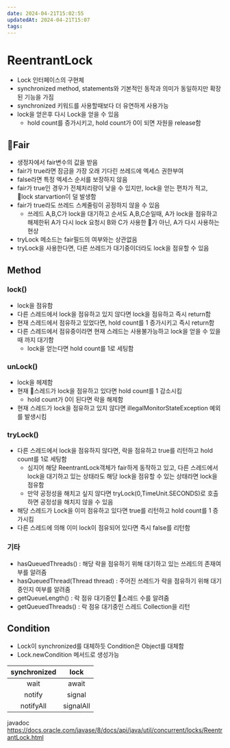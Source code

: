 ```yaml
---
date: 2024-04-21T15:02:55
updatedAt: 2024-04-21T15:07
tags: 
---
```

# ReentrantLock
- Lock 인터페이스의 구현체
- synchronized method, statements와 기본적인 동작과 의미가 동일하지만 확장된 기능을 가짐
- synchronized 키워드를 사용할때보다 더 유연하게 사용가능
- lock을 얻은후 다시 Lock을 얻을 수 있음
	- hold count를 증가시키고, hold count가 0이 되면 자원을 release함
## Fair
- 생정자에서 fair변수의 값을 받음
- fair가 true라면 잠금을 가장 오래 기다린 쓰레드에 엑세스 권한부여
- false라면 특정 엑세스 순서를 보장하지 않음
- fair가 true인 경우가 전체처리량이 낮을 수 있지만, lock을 얻는 편차가 적고, lock starvartion이 덜 발생함
- fair가 true라도 쓰레드 스케줄링이 공정하지 않을 수 있음
	- 쓰레드 A,B,C가 lock을 대기하고 순서도 A,B,C순일때, A가 lock을 점유하고 해제한뒤 A가 다시 lock 요청시 B와 C가 사용한 가 아닌, A가 다시 사용하는 현상
- tryLock 메소드는 fair필드의 여부와는 상관없음
- tryLock을 사용한다면, 다른 쓰레드가 대기중이더라도 lock을 점유할 수 있음

## Method
### lock()
- lock을 점유함
- 다른 스레드에서 lock을 점유하고 있지 않다면 lock을 점유하고 즉시 return함
- 현재 스레드에서 점유하고 있었다면, hold count를 1 증가시키고 즉시 return함
- 다른 스레드에서 점유중이라면 현재 스레드는 사용불가능하고 lock을 얻을 수 있을때 까지 대기함
	- lock을 얻는다면 hold count를 1로 세팅함
### unLock()
- lock을 헤제함
- 현재 스레드가 lock을 점유하고 있다면 hold count를 1 감소시킴
	- hold count가 0이 된다면 락을 해제함
- 현재 스레드가 lock을 점유하고 있지 않다면 illegalMonitorStateException 예외를 발생시킴

### tryLock()
- 다른 스레드에서 lock을 점유하지 않다면, 락을 점유하고 true를 리턴하고 hold count를 1로 세팅함
	- 심지어 해당 ReentrantLock객체가 fair하게 동작하고 있고, 다른 스레드에서 lock을 대기하고 있는 상태라도 해당 lock을 점유할 수 있는 상태라면 lock을 점유함
	- 만약 공정성을 해치고 싶지 않다면 tryLock(0,TimeUnit.SECONDS)로 호출하면 공정성을 해치지 않을 수 있음
- 해당 스레드가 Lock을 이미 점유하고 있다면 true를 리턴하고 hold count를 1 증가시킴
- 다른 스레드에 의해 이미 lock이 점유되어 있다면 즉시 false를 리턴함

### 기타
- hasQueuedThreads() : 해당 락을 점유하기 위해 대기하고 있는 쓰레드의 존재여부를 알려줌
- hasQueuedThread(Thread thread) : 주어진 쓰레드가 락을 점유하기 위해 대기중인지 여부를 알려줌
- getQueueLength() : 락 점유 대기중인 스레드 수를 알려줌
- getQueuedThreads() : 락 점유 대기중인 스레드 Collection을 리턴

## Condition
- Lock이 synchronized를 대체하듯 Condition은 Object를 대체함
- Lock.newCondition 메서드로 생성가능

| synchronized | lock |
| :--: | :--: |
| wait | await |
| notify | signal |
| notifyAll | signalAll |

javadoc
https://docs.oracle.com/javase/8/docs/api/java/util/concurrent/locks/ReentrantLock.html